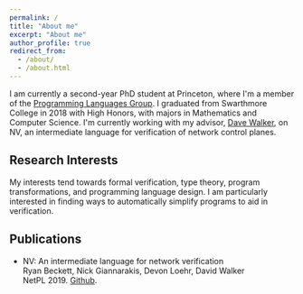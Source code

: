 ```yaml
---
permalink: /
title: "About me"
excerpt: "About me"
author_profile: true
redirect_from: 
  - /about/
  - /about.html
---
```


I am currently a second-year PhD student at Princeton, where I'm a member of the [Programming Languages Group](https://pl.cs.princeton.edu/). I graduated from Swarthmore College in 2018 with High Honors, with majors in Mathematics and Computer Science. I'm currently working with my advisor, [Dave Walker](https://www.cs.princeton.edu/~dpw/), on NV, an intermediate language for verification of network control planes.

## Research Interests

My interests tend towards formal verification, type theory, program transformations, and programming language design. I am particularly interested in finding ways to automatically simplify programs to aid in verification.

## Publications
* NV: An intermediate language for network verification \
  Ryan Beckett, Nick Giannarakis, Devon Loehr, David Walker \
  NetPL 2019. [Github](https://github.com/princedpw/nv).
